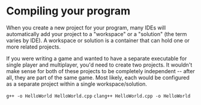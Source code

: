 # Compiling your program

When you create a new project for your program, many IDEs will automatically add your project to a "workspace" or a "solution" (the term varies by IDE). A workspace or solution is a container that can hold one or more related projects. 

If you were writing a game and wanted to have a separate executable for single player and multiplayer, you'd need to create two projects. It wouldn't make sense for both of these projects to be completely independent -- after all, they are part of the same game. Most likely, each would be configured as a separate project within a single workspace/solution.

`g++ -o HelloWorld HelloWorld.cpp`
`clang++ HelloWorld.cpp -o HelloWorld`


